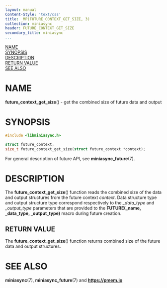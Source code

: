```yaml
---
layout: manual
Content-Style: 'text/css'
title: _MP(FUTURE_CONTEXT_GET_SIZE, 3)
collection: miniasync
header: FUTURE_CONTEXT_GET_SIZE
secondary_title: miniasync
...
```


[comment]: <> (SPDX-License-Identifier: BSD-3-Clause)
[comment]: <> (Copyright 2022, Intel Corporation)

[comment]: <> (future_context_get_size.3 -- man page for miniasync future_context_get_size operation)

[NAME](#name)<br />
[SYNOPSIS](#synopsis)<br />
[DESCRIPTION](#description)<br />
[RETURN VALUE](#return-value)<br />
[SEE ALSO](#see-also)<br />

# NAME #

**future_context_get_size**() - get the combined size of future data and output

# SYNOPSIS #

```c
#include <libminiasync.h>

struct future_context;
size_t future_context_get_size(struct future_context *context);
```

For general description of future API, see **miniasync_future**(7).

# DESCRIPTION #

The **future_context_get_size**() function reads the combined size of the data and output
structures from the future context *context*. Data structure type and output structure type
correspond respectively to the *\_data_type* and *\_output_type* parameters that are provided
to the **FUTURE(_name, _data_type, _output_type)** macro during future creation.

## RETURN VALUE ##

The **future_context_get_size**() function returns combined size of the future data and output
structures.

# SEE ALSO #

**miniasync**(7), **miniasync_future**(7) and **<https://pmem.io>**
